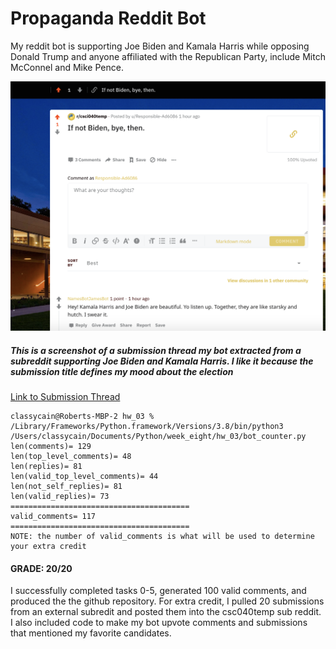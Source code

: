 # Propaganda Reddit Bot

My reddit bot is supporting Joe Biden and Kamala Harris while opposing Donald Trump and anyone affiliated with the Republican Party, include Mitch McConnel and Mike Pence.

![Submission Thread Screenshot](/images/thread.png)

##### This is a screenshot of a submission thread my bot extracted from a subreddit supporting Joe Biden and Kamala Harris. I like it because the submission title defines my mood about the election

[Link to Submission Thread](https://www.reddit.com/r/csci040temp/comments/jlcio8/if_not_biden_bye_then/?utm_source=share&utm_medium=web2x&context=3)

```
classycain@Roberts-MBP-2 hw_03 % /Library/Frameworks/Python.framework/Versions/3.8/bin/python3 
/Users/classycain/Documents/Python/week_eight/hw_03/bot_counter.py
len(comments)= 129
len(top_level_comments)= 48
len(replies)= 81
len(valid_top_level_comments)= 44
len(not_self_replies)= 81
len(valid_replies)= 73
========================================
valid_comments= 117
========================================
NOTE: the number of valid_comments is what will be used to determine your extra credit
```

#### GRADE: 20/20
I successfully completed tasks 0-5, generated 100 valid comments, and produced the the github repository. For extra credit, I pulled 20 submissions from an external subredit and posted them into the csc040temp sub reddit. I also included code to make my bot upvote comments and submissions that mentioned my favorite candidates.
